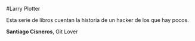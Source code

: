 #Larry Plotter

Esta serie de libros cuentan la historia de un hacker de los que hay pocos.


**Santiago Cisneros**, Git Lover
